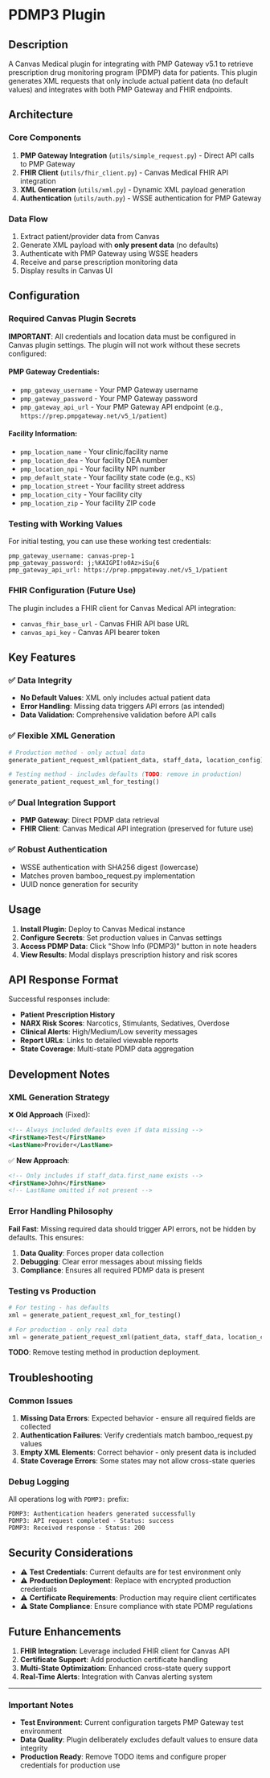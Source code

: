 PDMP3 Plugin
============

## Description

A Canvas Medical plugin for integrating with PMP Gateway v5.1 to retrieve prescription drug monitoring program (PDMP) data for patients. This plugin generates XML requests that only include actual patient data (no default values) and integrates with both PMP Gateway and FHIR endpoints.

## Architecture

### Core Components

1. **PMP Gateway Integration** (`utils/simple_request.py`) - Direct API calls to PMP Gateway
2. **FHIR Client** (`utils/fhir_client.py`) - Canvas Medical FHIR API integration 
3. **XML Generation** (`utils/xml.py`) - Dynamic XML payload generation
4. **Authentication** (`utils/auth.py`) - WSSE authentication for PMP Gateway

### Data Flow

1. Extract patient/provider data from Canvas
2. Generate XML payload with **only present data** (no defaults)
3. Authenticate with PMP Gateway using WSSE headers
4. Receive and parse prescription monitoring data
5. Display results in Canvas UI

## Configuration

### Required Canvas Plugin Secrets

**IMPORTANT**: All credentials and location data must be configured in Canvas plugin settings. The plugin will not work without these secrets configured:

#### PMP Gateway Credentials:
- `pmp_gateway_username` - Your PMP Gateway username
- `pmp_gateway_password` - Your PMP Gateway password  
- `pmp_gateway_api_url` - Your PMP Gateway API endpoint (e.g., `https://prep.pmpgateway.net/v5_1/patient`)

#### Facility Information:
- `pmp_location_name` - Your clinic/facility name
- `pmp_location_dea` - Your facility DEA number
- `pmp_location_npi` - Your facility NPI number
- `pmp_default_state` - Your facility state code (e.g., `KS`)
- `pmp_location_street` - Your facility street address
- `pmp_location_city` - Your facility city
- `pmp_location_zip` - Your facility ZIP code

### Testing with Working Values

For initial testing, you can use these working test credentials:

```
pmp_gateway_username: canvas-prep-1
pmp_gateway_password: j;%KAIGPI!o0Az>iSu{6
pmp_gateway_api_url: https://prep.pmpgateway.net/v5_1/patient

```

### FHIR Configuration (Future Use)

The plugin includes a FHIR client for Canvas Medical API integration:

- `canvas_fhir_base_url` - Canvas FHIR API base URL
- `canvas_api_key` - Canvas API bearer token

## Key Features

### ✅ Data Integrity

- **No Default Values**: XML only includes actual patient data
- **Error Handling**: Missing data triggers API errors (as intended)
- **Data Validation**: Comprehensive validation before API calls

### ✅ Flexible XML Generation

```python
# Production method - only actual data
generate_patient_request_xml(patient_data, staff_data, location_config)

# Testing method - includes defaults (TODO: remove in production)  
generate_patient_request_xml_for_testing()
```

### ✅ Dual Integration Support

- **PMP Gateway**: Direct PDMP data retrieval
- **FHIR Client**: Canvas Medical API integration (preserved for future use)

### ✅ Robust Authentication

- WSSE authentication with SHA256 digest (lowercase)
- Matches proven bamboo_request.py implementation
- UUID nonce generation for security

## Usage

1. **Install Plugin**: Deploy to Canvas Medical instance
2. **Configure Secrets**: Set production values in Canvas settings
3. **Access PDMP Data**: Click "Show Info (PDMP3)" button in note headers
4. **View Results**: Modal displays prescription history and risk scores

## API Response Format

Successful responses include:

- **Patient Prescription History**
- **NARX Risk Scores**: Narcotics, Stimulants, Sedatives, Overdose  
- **Clinical Alerts**: High/Medium/Low severity messages
- **Report URLs**: Links to detailed viewable reports
- **State Coverage**: Multi-state PDMP data aggregation

## Development Notes

### XML Generation Strategy

❌ **Old Approach** (Fixed):
```xml
<!-- Always included defaults even if data missing -->
<FirstName>Test</FirstName>  
<LastName>Provider</LastName>
```

✅ **New Approach**:
```xml
<!-- Only includes if staff_data.first_name exists -->
<FirstName>John</FirstName>
<!-- LastName omitted if not present -->
```

### Error Handling Philosophy

**Fail Fast**: Missing required data should trigger API errors, not be hidden by defaults. This ensures:

1. **Data Quality**: Forces proper data collection
2. **Debugging**: Clear error messages about missing fields
3. **Compliance**: Ensures all required PDMP data is present

### Testing vs Production

```python
# For testing - has defaults
xml = generate_patient_request_xml_for_testing()

# For production - only real data  
xml = generate_patient_request_xml(patient_data, staff_data, location_config)
```

**TODO**: Remove testing method in production deployment.

## Troubleshooting

### Common Issues

1. **Missing Data Errors**: Expected behavior - ensure all required fields are collected
2. **Authentication Failures**: Verify credentials match bamboo_request.py values
3. **Empty XML Elements**: Correct behavior - only present data is included
4. **State Coverage Errors**: Some states may not allow cross-state queries

### Debug Logging

All operations log with `PDMP3:` prefix:

```
PDMP3: Authentication headers generated successfully
PDMP3: API request completed - Status: success
PDMP3: Received response - Status: 200
```

## Security Considerations

- ⚠️ **Test Credentials**: Current defaults are for test environment only
- ⚠️ **Production Deployment**: Replace with encrypted production credentials
- ⚠️ **Certificate Requirements**: Production may require client certificates
- ⚠️ **State Compliance**: Ensure compliance with state PDMP regulations

## Future Enhancements

1. **FHIR Integration**: Leverage included FHIR client for Canvas API
2. **Certificate Support**: Add production certificate handling  
3. **Multi-State Optimization**: Enhanced cross-state query support
4. **Real-Time Alerts**: Integration with Canvas alerting system

---

### Important Notes

- **Test Environment**: Current configuration targets PMP Gateway test environment
- **Data Quality**: Plugin deliberately excludes default values to ensure data integrity
- **Production Ready**: Remove TODO items and configure proper credentials for production use